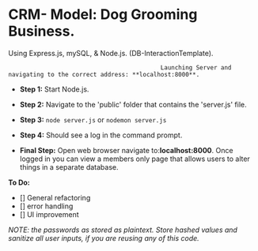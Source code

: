 # CRM- Model: Dog Grooming Business. 
Using Express.js, mySQL, & Node.js.
(DB-InteractionTemplate).



                                               Launching Server and navigating to the correct address: **localhost:8000**.
- **Step 1:**
Start Node.js.

- **Step 2:**
Navigate to the 'public' folder that contains the 'server.js' file.

- **Step 3:**
`node server.js`
or
`nodemon server.js`

- **Step 4:**
Should see a log in the command prompt.

- **Final Step:**
Open web browser navigate to:**localhost:8000**.
Once logged in you can view a members only page that allows users to alter things in a separate database.

**To Do:**
- [] General refactoring
- [] error handling
- [] UI improvement

*NOTE: the passwords as stored as plaintext. Store hashed values and sanitize all user inputs, if you are reusing any of this code.*
